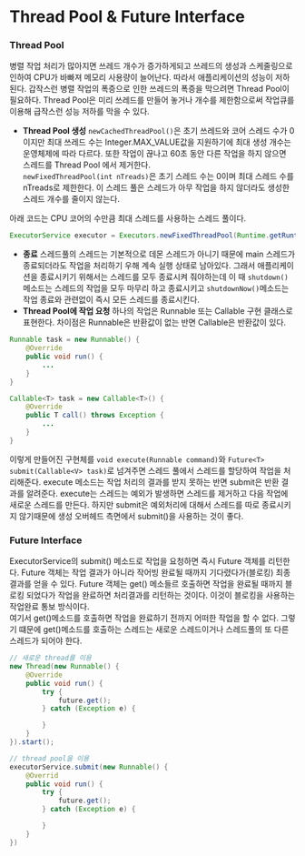 # Thread Pool & Future Interface

### Thread Pool

병렬 작업 처리가 많아지면 쓰레드 개수가 증가하게되고 쓰레드의 생성과 스케줄링으로 인하여 CPU가 바빠져 메모리 사용량이 늘어난다. 따라서 애플리케이션의 성능이 저하된다. 갑작스런 병렬 작업의 폭증으로 인한 쓰레드의 폭증을 막으려면 Thread Pool이 필요하다. Thread Pool은 미리 쓰레드를 만들어 놓거나 개수를 제한함으로써 작업큐를 이용해 급작스런 성능 저하를 막을 수 있다.

- **Thread Pool 생성**
  `newCachedThreadPool()`은 초기 쓰레드와 코어 스레드 수가 0이지만 최대 쓰레드 수는 Integer.MAX_VALUE값을 지원하기에 최대 생성 개수는 운영체제에 따라 다르다. 또한 작업이 끊나고 60초 동안 다른 작업을 하지 않으면 스레드를 Thread Pool 에서 제거한다.
  <br>
  `newFixedThreadPool(int nTreads)`은 초기 스레드 수는 0이며 최대 스레드 수를 nTreads로 제한한다. 이 스레드 풀은 스레드가 아무 작업을 하지 않더라도 생성한 스레드 개수를 줄이지 않는다.
  <br>

아래 코드는 CPU 코어의 수만큼 최대 스레드를 사용하는 스레드 풀이다.

```java
ExecutorService executor = Executors.newFixedThreadPool(Runtime.getRuntime().availableProcessors());
```

- **종료**
  스레드풀의 스레드는 기본적으로 데몬 스레드가 아니기 때문에 main 스레드가 종료되더라도 작업을 처리하기 우해 계속 실행 상태로 남아있다. 그래서 애플리케이션을 종료시키기 위해서는 스레드를 모두 종료시켜 줘야하는데 이 때 `shutdown()`메소드는 스레드의 작업을 모두 마무리 하고 종료시키고 `shutdownNow()`메소드는 작업 종료와 관련없이 즉시 모든 스레드를 종료시킨다.
  <br>
- **Thread Pool에 작업 요청**
  하나의 작업은 Runnable 또는 Callable 구현 클래스로 표현한다. 차이점은 Runnable은 반환값이 없는 반면 Callable은 반환값이 있다.

```java
Runnable task = new Runnable() {
    @Override
    public void run() {
        ...
    }
}
```

```java
Callable<T> task = new Callable<T>() {
    @Override
    public T call() throws Exception {
        ...
    }
}
```

이렇게 만들어진 구현체를 `void execute(Runnable command)`와 `Future<T> submit(Callable<V> task)`로 넘겨주면 스레드 풀에서 스레드를 할당하여 작업을 처리해준다. execute 메소드는 작업 처리의 결과를 받지 못하는 반면 submit은 반환 결과를 알려준다. execute는 스레드는 예외가 발생하면 스레드를 제거하고 다음 작업에 새로운 스레드를 만든다. 하지만 submit은 예외처리에 대해서 스레드를 따로 종료시키지 않기때문에 생성 오버헤드 측면에서 submit()을 사용하는 것이 좋다.

### Future Interface

ExecutorService의 submit() 메소드로 작업을 요청하면 즉시 Future 객체를 리턴한다. Future 객체는 작업 결과가 아니라 작어빙 완료될 때까지 기다렸다가(블로킹) 최종 결과를 얻을 수 있다. Future 객체는 get() 메소들르 호출하면 작업을 완료될 때까지 블로킹 되었다가 작업을 완료하면 처리결과를 리턴하는 것이다. 이것이 블로킹을 사용하는 작업완료 통보 방식이다.
<br>
여기서 get()메소드를 호출하면 작업을 완료하기 전까지 어떠한 작업을 할 수 없다. 그렇기 떄문에 get()메소드를 호출하는 스레드는 새로운 스레드이거나 스레드풀의 또 다른 스레드가 되어야 한다.

```java
// 새로운 thread를 이용
new Thread(new Runnable() {
    @Override
    public void run() {
        try {
            future.get();
        } catch (Exception e) {

        }
    }
}).start();

// thread pool을 이용
executorService.submit(new Runnable() {
    @Overrid
    public void run() {
        try {
            future.get();
        } catch (Exception e) {

        }
    }
})
```
